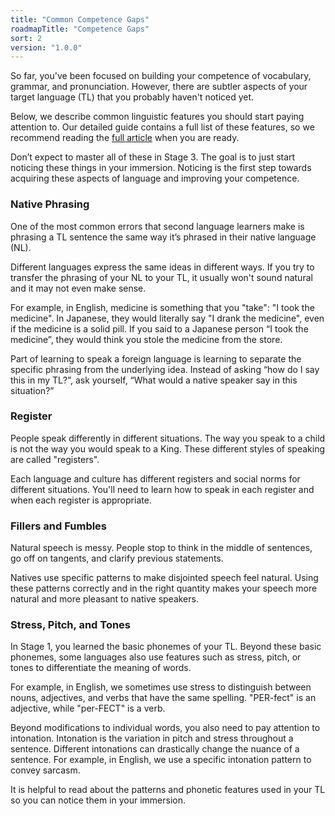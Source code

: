 ```yaml
---
title: "Common Competence Gaps"
roadmapTitle: "Competence Gaps"
sort: 2
version: "1.0.0"
---
```


So far, you've been focused on building your competence of vocabulary, grammar, and pronunciation.
However, there are subtler aspects of your target language (TL) that you probably haven't noticed yet.

Below, we describe common linguistic features you should start paying attention to.
Our detailed guide contains a full list of these features, so we recommend reading the [full article][competence-article] when you are ready.

Don’t expect to master all of these in Stage 3.
The goal is to just start noticing these things in your immersion.
Noticing is the first step towards acquiring these aspects of language and improving your competence.

### Native Phrasing
One of the most common errors that second language learners make is phrasing a TL sentence the same way it’s phrased in their native language (NL).

Different languages express the same ideas in different ways.
If you try to transfer the phrasing of your NL to your TL, it usually won't sound natural and it may not even make sense.

For example, in English, medicine is something that you "take": "I took the medicine".
In Japanese, they would literally say "I drank the medicine", even if the medicine is a solid pill.
If you said to a Japanese person “I took the medicine”, they would think you stole the medicine from the store.

Part of learning to speak a foreign language is learning to separate the specific phrasing from the underlying idea.
Instead of asking “how do I say this in my TL?”, ask yourself, “What would a native speaker say in this situation?”

### Register
People speak differently in different situations.
The way you speak to a child is not the way you would speak to a King.
These different styles of speaking are called "registers".

Each language and culture has different registers and social norms for different situations.
You'll need to learn how to speak in each register and when each register is appropriate.

### Fillers and Fumbles
Natural speech is messy.
People stop to think in the middle of sentences, go off on tangents, and clarify previous statements.

Natives use specific patterns to make disjointed speech feel natural.
Using these patterns correctly and in the right quantity makes your speech more natural and more pleasant to native speakers.

### Stress, Pitch, and Tones
In Stage 1, you learned the basic phonemes of your TL.
Beyond these basic phonemes, some languages also use features such as stress, pitch, or tones to differentiate the meaning of words.

For example, in English, we sometimes use stress to distinguish between nouns, adjectives, and verbs that have the same spelling.
"PER-fect" is an adjective, while "per-FECT" is a verb.

Beyond modifications to individual words, you also need to pay attention to intonation.
Intonation is the variation in pitch and stress throughout a sentence.
Different intonations can drastically change the nuance of a sentence.
For example, in English, we use a specific intonation pattern to convey sarcasm.

It is helpful to read about the patterns and phonetic features used in your TL so you can notice them in your immersion.


[competence-article]: /roadmap/stage-3/c/speaking-competence